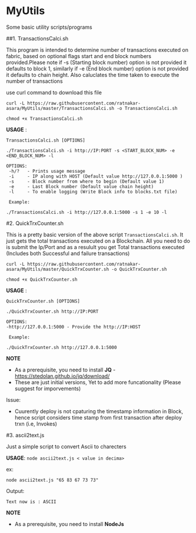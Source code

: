 # MyUtils

Some basic utility scripts/programs

##1. TransactionsCalci.sh

This program is intended to determine number of transactions executed on fabric, based on optional flags start and end block numbers provided.Please note if -s (Starting block number) option is not provided it defaults to block 1, similarly if -e (End block number) option is not provided it defaults to chain height. Also caluclates the time taken to execute the number of transactions

use curl command to download this file

```
curl -L https://raw.githubusercontent.com/ratnakar-asara/MyUtils/master/TransactionsCalci.sh -o TransactionsCalci.sh

chmod +x TransactionsCalci.sh
```

__USAGE__ :
```
TransactionsCalci.sh [OPTIONS]

./TransactionsCalci.sh -i http://IP:PORT -s <START_BLOCK_NUM> -e <END_BLOCK_NUM> -l

OPTIONS:
 -h/?   - Prints usage message
 -i	    - IP along with HOST (Default value http://127.0.0.1:5000 )
 -s 	- Block number from where to begin (Default value 1)
 -e 	- Last Block number (Default value chain height)
 -l 	- To enable logging (Write Block info to blocks.txt file)
 
 Example: 

./TransactionsCalci.sh -i http://127.0.0.1:5000 -s 1 -e 10 -l

```

#2. QuickTrxCounter.sh

This is a pretty basic version of the above script `TransactionsCalci.sh`.
It just gets the total transactions executed on a Blockchain.
All you need to do is submit the Ip/Port and as a resulult you get Total transactions executed
(Includes both Successful and failure transactions)

```
curl -L https://raw.githubusercontent.com/ratnakar-asara/MyUtils/master/QuickTrxCounter.sh -o QuickTrxCounter.sh

chmod +x QuickTrxCounter.sh
```

__USAGE__ :
```
QuickTrxCounter.sh [OPTIONS]

./QuickTrxCounter.sh http://IP:PORT

OPTIONS:
-http://127.0.0.1:5000 - Provide the http://IP:HOST

 Example: 

./QuickTrxCounter.sh http://127.0.0.1:5000

```

**NOTE**
- As a prerequisite, you need to install **JQ** - https://stedolan.github.io/jq/download/
- These are just initial versions, Yet to add more funcationality (Please suggest for imporvements)

Issue: 
- Cuurently deploy is not cpaturing the timestamp information in Block, hence script considers time stamp from first transaction after deploy trxn (i.e, Invokes)

#3. ascii2text.js

Just a simple script to convert Ascii to charecters

**USAGE**: `node ascii2text.js < value in decima>`

ex:

`node ascii2text.js "65 83 67 73 73"`

Output:

`Text now is : ASCII`

**NOTE**
- As a prerequisite, you need to install **NodeJs**
